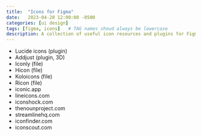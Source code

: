 ```yaml
---
title:  "Icons for Figma"
date:   2023-04-20 12:00:00 -0500
categories: [ui design]
tags: [figma, icons]   # TAG names shoud always be lowercase
description: A collection of useful icon resources and plugins for Figma, including Lucide, Addjust, and various online icon libraries.
---
```


* Lucide icons (plugin)
* Addjust (plugin, 3D)
* Iconly (file)
* Hicon (file)
* Koloicons (file)
* Ricon (file)
* iconic.app
* lineicons.com
* iconshock.com
* thenounproject.com
* streamlinehq.com
* iconfinder.com
* iconscout.com

